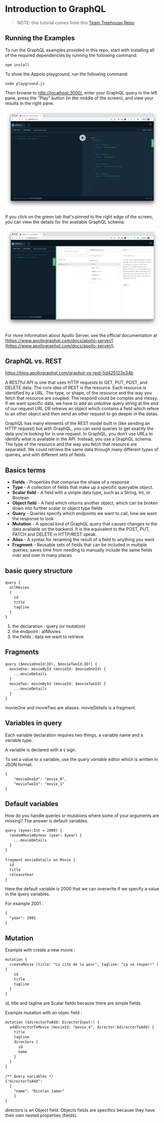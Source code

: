 # Introduction to GraphQL

> NOTE: this tutorial comes from this [Team Treehouse Repo](https://github.com/treehouse-projects/intro-to-graphql)

## Running the Examples

To run the GraphQL examples provided in this repo, start with installing all of the required dependencies by running the following command:

```
npm install
```

To show the Appolo playground, run the following command:


```
node playground.js
```

Then browse to [http://localhost:3000/](http://localhost:3000/), enter your GraphQL query in the left pane, press the "Play" button (in the middle of the screen), and view your results in the right pane.

![Apollo Server](/images/apollo-server.png)

If you click on the green tab that's pinned to the right edge of the screen, you can view the details for the available GraphQL schema.

![Schema](/images/schema-details.png)

For more information about Apollo Server, see the official documentation at [https://www.apollographql.com/docs/apollo-server/](https://www.apollographql.com/docs/apollo-server/).

## GraphQL vs. REST

https://blog.apollographql.com/graphql-vs-rest-5d425123e34b

A RESTful API is one that uses HTTP requests to GET, PUT, POST, and DELETE data. The core idea of REST is the resource. Each resource is identified by a URL. 
The type, or shape, of the resource and the way you fetch that resource are coupled.
The respond could be complex and messy. 
If we want specific data, we have to add an untuitive query string at the end of our request URL OR retreive an object which contains a field which refere to an other object and then send an other request to go deeper in the datas. 

GraphQL has many elements of the REST model built in (like sending an HTTP request) but with GraphQL, you can send queries to get exactly the data you’re looking for in one request. 
In GraphQL, you don’t use URLs to identify what is available in the API. Instead, you use a GraphQL schema.
The type of the resource and the way you fetch that resource are separated.
We could retrieve the same data through many different types of queries, and with different sets of fields.

## Basics terms

* **Fields** - Properties that comprise the shape of a response
* **Type** - A collection of fields that make up a specific queryable object.
* **Scalar field** - A field with a simple data type, such as a String, Int, or Boolean
* **Object field** - A field which returns another object, which can be broken down into further scalar or object type fields
* **Query** - Queries specify which endpoints we want to call, how we want the response to look
* **Mutation** - A special kind of GraphQL query that causes changes to the data available on the backend. It is the equivalent to the POST, PUT, PATCH and DELETE in HTTP/REST speak. 
* **Alias** - A syntax for renaming the result of a field to anything you want
* **Fragment** - Reusable sets of fields that can be included in multiple queries; saves time from needing to manually include the same fields over and over in many places

## basic query structure 

```
query { 
  allMovies 
  {
    id
    title
    tagline
  }
}
```

1. the declaration : query (or mutation)
2. the endpoint : allMovies
3. the fields : data we want to retrieve

## Fragments

```
query ($movieOneId:ID!, $movieTwoId:ID!) {
  movieOne: movieById (movieId: $movieOneId) {
    ...movieDetails
  }
  movieTwo: movieById (movieId: $movieTwoId) {
    ...movieDetails
  }
}
```

movieOne and movieTwo are aliases. 
movieDetails is a fragment. 

## Variables in query

Each variable declaration requires two things, a variable name and a variable type. 

A variable is declared with a `$` sign. 

To set a value to a variable, use the *query variable* editor which is written in JSON format:

```
{
	"movieOneId": "movie_0",
  	"movieTwoId": "movie_1"
}
```

## Default variables 

How do you handle queries or mutations where some of your arguments are missing? The answer is default variables. 

```
query ($year:Int = 2000) {
  randomMovieByYear (year: $year) {
    ...movieDetails
  }
}

fragment movieDetails on Movie {
  id
  title
  releaseYear
}
```

Here the default variable is 2000 that we can overwrite if we specify a value in the query variables. 

For example 2001 : 

```
{
  "year": 2001
}
```

## Mutation

Example with create a new movie :

```
mutation {
  createMovie (title: "La cité de la peur", tagline: "ça va couper!" ) {
    id
    title
    tagline
  }
}
```

id, title and tagline are Scalar fields because there are simple fields. 

Example mutation with an objec field :

```
mutation ($directorToAdd: DirectorInput!) {
  addDirectorToMovie (movieId: "movie_4", director:$directorToAdd) {
    title
    tagline
    directors {
      id
      name
    }
  }
}

/** Query variables */
{"directorToAdd": 
  {
  	"name": "Nicolas Jamar"
	}
}
```

directors is an Object field. Objects fields are specifics because they have their own nested properties (fields). 